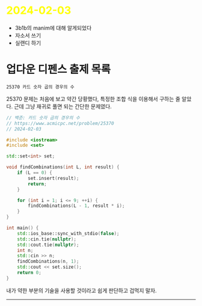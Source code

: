 # <span style="color:yellow">2024-02-03</span>

- 3b1b의 manim에 대해 알게되었다
- 자소서 쓰기
- 실랜디 하기


# 업다운 디펜스 출제 목록
```
25370 카드 숫자 곱의 경우의 수
```

25370 문제는 처음에 보고 약간 당황했다, 특정한 조합 식을 이용해서 구하는 줄 알았다.
근데 그냥 재귀로 풀면 되는 간단한 문제였다.

```cpp
// 백준: 카드 숫자 곱의 경우의 수
// https://www.acmicpc.net/problem/25370
// 2024-02-03

#include <iostream>
#include <set>

std::set<int> set;

void findCombinations(int L, int result) {
    if (L == 0) {
        set.insert(result);
        return;
    }

    for (int i = 1; i <= 9; ++i) {
        findCombinations(L - 1, result * i);
    }
}

int main() {
    std::ios_base::sync_with_stdio(false);
    std::cin.tie(nullptr);
    std::cout.tie(nullptr);
    int n;
    std::cin >> n;
    findCombinations(n, 1);
    std::cout << set.size();
    return 0;
}
```


내가 약한 부분의 기술을 사용할 것이라고 쉽게 판단하고 겁먹지 말자.


- - -

